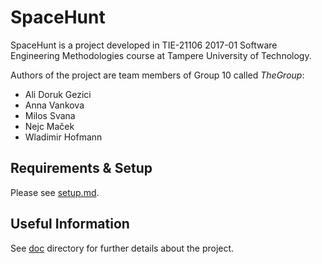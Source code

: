 # SpaceHunt

SpaceHunt is a project developed in TIE-21106 2017-01 Software Engineering Methodologies course at Tampere University of Technology.

Authors of the project are team members of Group 10 called _TheGroup_:
- Ali Doruk Gezici
- Anna Vankova
- Milos Svana
- Nejc Maček
- Wladimir Hofmann

## Requirements & Setup

Please see [setup.md](doc/setup.md).

## Useful Information

See [doc](doc/) directory for further details about the project.
